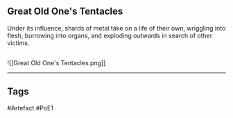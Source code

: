 ## Great Old One's Tentacles
Under its influence, shards of metal take on a life of their own, wriggling into flesh, burrowing into organs, and exploding outwards in search of other victims.
##
![[Great Old One's Tentacles.png]]

---
## Tags
#Artefact
#PoE1
